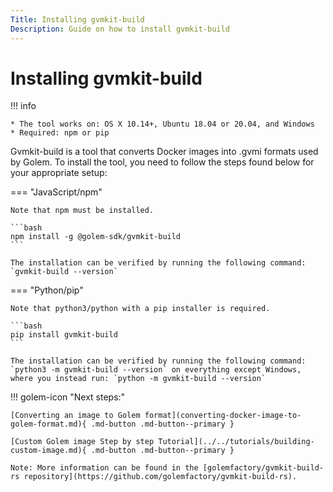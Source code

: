 ```yaml
---
Title: Installing gvmkit-build
Description: Guide on how to install gvmkit-build
---
```


# Installing gvmkit-build

!!! info

    * The tool works on: OS X 10.14+, Ubuntu 18.04 or 20.04, and Windows
    * Required: npm or pip


Gvmkit-build is a tool that converts Docker images into .gvmi formats used by Golem. To install the tool, you need to follow the steps found below for your appropriate setup:


=== "JavaScript/npm"
    
    Note that npm must be installed.
    
    ```bash
    npm install -g @golem-sdk/gvmkit-build
    ```

    The installation can be verified by running the following command: `gvmkit-build --version`

=== "Python/pip"
    
    Note that python3/python with a pip installer is required.
    
    ```bash
    pip install gvmkit-build
    ```

    The installation can be verified by running the following command: `python3 -m gvmkit-build --version` on everything except Windows, where you instead run: `python -m gvmkit-build --version`



!!! golem-icon "Next steps:"

    [Converting an image to Golem format](converting-docker-image-to-golem-format.md){ .md-button .md-button--primary }

    [Custom Golem image Step by step Tutorial](../../tutorials/building-custom-image.md){ .md-button .md-button--primary }

    Note: More information can be found in the [golemfactory/gvmkit-build-rs repository](https://github.com/golemfactory/gvmkit-build-rs).